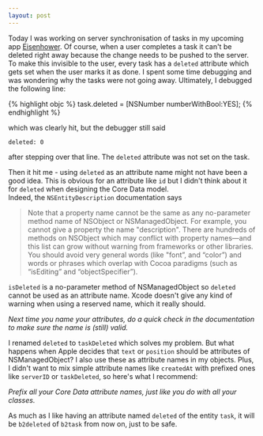 ```yaml
---
layout: post
---
```

Today I was working on server synchronisation of tasks in my upcoming app [Eisenhower](http://eisenhower.me). Of course, when a user completes a task it can't be deleted right away because the change needs to be pushed to the server. To make this invisible to the user, every task has a `deleted` attribute which gets set when the user marks it as done. I spent some time debugging and was wondering why the tasks were not going away. Ultimately, I debugged the following line:

{% highlight objc %}
task.deleted = [NSNumber numberWithBool:YES];
{% endhighlight %}

which was clearly hit, but the debugger still said

    deleted: 0

after stepping over that line. The `deleted` attribute was not set on the task.

Then it hit me - using `deleted` as an attribute name might not have been a good idea. This is obvious for an attribute like `id` but I didn't think about it for `deleted` when designing the Core Data model.  
Indeed, the `NSEntityDescription` documentation says

> Note that a property name cannot be the same as any no-parameter method name of NSObject or NSManagedObject. For example, you cannot give a property the name "description". There are hundreds of methods on NSObject which may conflict with property names—and this list can grow without warning from frameworks or other libraries. You should avoid very general words (like "font”, and “color”) and words or phrases which overlap with Cocoa paradigms (such as “isEditing” and “objectSpecifier”).

`isDeleted` is a no-parameter method of NSManagedObject so `deleted` cannot be used as an attribute name. Xcode doesn't give any kind of warning when using a reserved name, which it really should.

*Next time you name your attributes, do a quick check in the documentation to make sure the name is (still) valid.*

I renamed `deleted` to `taskDeleted` which solves my problem. But what happens when Apple decides that `text` or `position` should be attributes of NSManagedObject? I also use these as attribute names in my objects.
Plus, I didn't want to mix simple attribute names like `createdAt` with prefixed ones like `serverID` or `taskDeleted`, so here's what I recommend:

*Prefix all your Core Data attribute names, just like you do with all your classes.*

As much as I like having an attribute named `deleted` of the entity `task`, it will be `b2deleted` of `b2task` from now on, just to be safe.